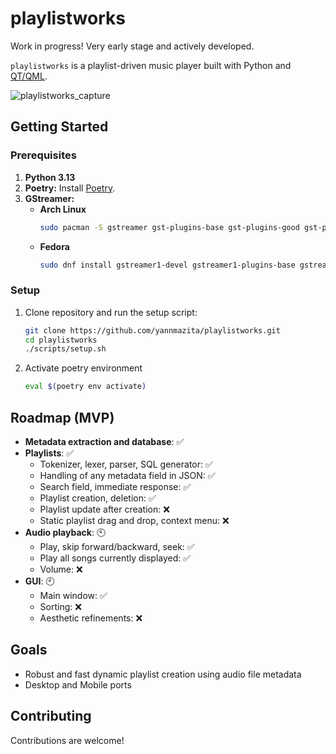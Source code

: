 # playlistworks

Work in progress! Very early stage and actively developed.

`playlistworks` is a playlist-driven music player built with Python and [QT/QML](https://doc.qt.io/qt-6/qmlreference.html).

![playlistworks_capture](https://github.com/user-attachments/assets/23b35b53-2c08-413c-bd72-637e1cd6839e)

## Getting Started

### Prerequisites

1.  **Python 3.13**
2.  **Poetry:** Install [Poetry](https://python-poetry.org/docs/#installation).
3.  **GStreamer:**
    *   **Arch Linux**
        ```bash
        sudo pacman -S gstreamer gst-plugins-base gst-plugins-good gst-plugins-bad gst-plugins-ugly gst-libav python-gobject
        ```
    *   **Fedora**
        ```bash
        sudo dnf install gstreamer1-devel gstreamer1-plugins-base gstreamer1-plugins-good gstreamer1-plugins-bad-free gstreamer1-plugins-ugly python3-gobject
        ```

### Setup

1.  Clone repository and run the setup script:
    
    ```bash
    git clone https://github.com/yannmazita/playlistworks.git
    cd playlistworks
    ./scripts/setup.sh
    ```
2.  Activate poetry environment
    ```bash
    eval $(poetry env activate)
    ```

## Roadmap (MVP)
- **Metadata extraction and database**: ✅
- **Playlists**: ✅
    *   Tokenizer, lexer, parser, SQL generator: ✅
    *   Handling of any metadata field in JSON: ✅
    *   Search field, immediate response: ✅
    *   Playlist creation, deletion: ✅
    *   Playlist update after creation: ❌
    *   Static playlist drag and drop, context menu: ❌
- **Audio playback**: 🕙
    *   Play, skip forward/backward, seek: ✅
    *   Play all songs currently displayed: ✅
    *   Volume: ❌
- **GUI**: 🕙
    *   Main window:  ✅
    *   Sorting: ❌
    *   Aesthetic refinements: ❌

## Goals
- Robust and fast dynamic playlist creation using audio file metadata
- Desktop and Mobile ports

## Contributing

Contributions are welcome!
